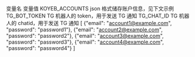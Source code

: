 变量名	变量值
KOYEB_ACCOUNTS	json 格式储存账户信息，见下文示例
TG_BOT_TOKEN	TG 机器人的 token，用于发送 TG 通知
TG_CHAT_ID	TG 机器人的 chatid，用于发送 TG 通知
[
  {"email": "account1@example.com", "password": "password1"}, 
  {"email": "account2@example.com", "password": "password2"},
  {"email": "account3@example.com", "password": "password3"},
  {"email": "account4@example.com", "password": "password4"}
]
